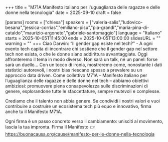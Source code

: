 +++
title = "M71A Manifesto italiano per l'uguaglianza delle ragazze e delle donne nella tecnologia"
date = 2025-09-10
draft = false

[params]
rooms = ["chiesa"]
speakers = ["valeria-salis","ludovico-besana","jessica-corrias","emiliano-pisu","pia-grandi","maria-pina-di-cataldo","maurizio-argoneto","gabriele-santomaggio"]
language = "Italiano"
starts = 2025-10-05T11:45:00
ends = 2025-10-05T13:00:00
slidesURL = ""
warning = ""
+++
Ciao Darwin: “Il gender gap esiste nel tech?” - A ogni evento tech capita di incontrare chi sostiene che il gender gap nel settore tech non esista, o che le donne siano addirittura avvantaggiate. Oggi affronteremo il tema in modo diverso. Non sarà un talk, né un panel: forse sarà un duello… Con un tocco di ironia, mostreremo come, nonostante i dati statistici autorevoli, i nostri bias riescano spesso a prevalere su un approccio data driven. Come collettivo M71A – Manifesto italiano per l’uguaglianza delle ragazze e delle donne nel tech – abbiamo obiettivi ambiziosi: promuovere piena consapevolezza sulle discriminazioni di genere, esplorandone tutte le sfaccettature, sempre mutevoli e complesse.

Crediamo che il talento non abbia genere. 
Se condividi i nostri valori e vuoi contribuire a costruire un ecosistema tech più equo e innovativo, firma anche tu il Manifesto M71A. 

Ogni firma è un passo concreto verso il cambiamento: unisciti al movimento, lascia la tua impronta.
Firma il Manifesto 👉https://buonacausa.org/cause/manifesto-per-le-donne-nella-tecnologia